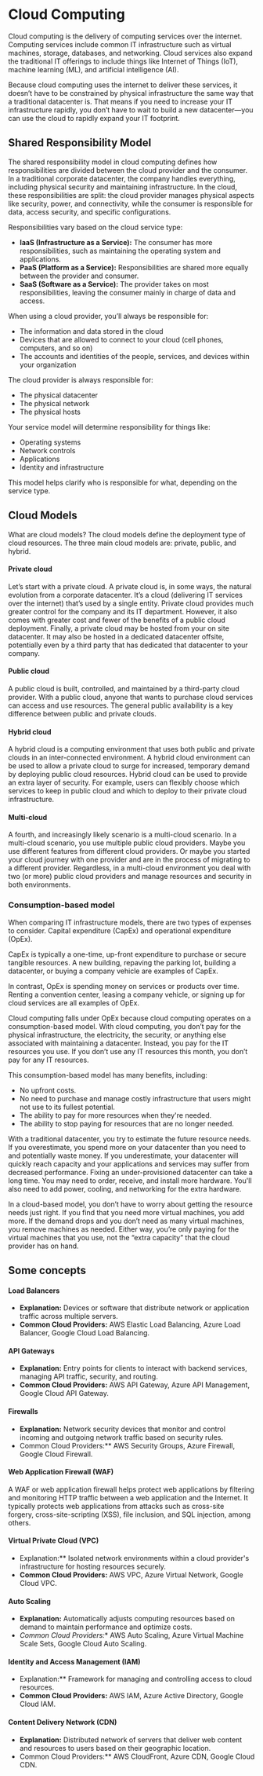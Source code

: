 # Cloud Computing

Cloud computing is the delivery of computing services over the internet. Computing services include common IT infrastructure such as virtual machines, storage, databases, and networking. Cloud services also expand the traditional IT offerings to include things like Internet of Things (IoT), machine learning (ML), and artificial intelligence (AI).

Because cloud computing uses the internet to deliver these services, it doesn’t have to be constrained by physical infrastructure the same way that a traditional datacenter is. That means if you need to increase your IT infrastructure rapidly, you don’t have to wait to build a new datacenter—you can use the cloud to rapidly expand your IT footprint.


## Shared Responsibility Model

The shared responsibility model in cloud computing defines how responsibilities are divided between the cloud provider and the consumer. In a traditional corporate datacenter, the company handles everything, including physical security and maintaining infrastructure. In the cloud, these responsibilities are split: the cloud provider manages physical aspects like security, power, and connectivity, while the consumer is responsible for data, access security, and specific configurations.

Responsibilities vary based on the cloud service type:
- **IaaS (Infrastructure as a Service):** The consumer has more responsibilities, such as maintaining the operating system and applications.
- **PaaS (Platform as a Service):** Responsibilities are shared more equally between the provider and consumer.
- **SaaS (Software as a Service):** The provider takes on most responsibilities, leaving the consumer mainly in charge of data and access.

When using a cloud provider, you’ll always be responsible for:
- The information and data stored in the cloud
- Devices that are allowed to connect to your cloud (cell phones, computers, and so on)
- The accounts and identities of the people, services, and devices within your organization

The cloud provider is always responsible for:
- The physical datacenter
- The physical network
- The physical hosts

Your service model will determine responsibility for things like:
- Operating systems
- Network controls
- Applications
- Identity and infrastructure

This model helps clarify who is responsible for what, depending on the service type.


## Cloud Models

What are cloud models? The cloud models define the deployment type of cloud resources. The three main cloud models are: private, public, and hybrid.

#### Private cloud

Let’s start with a private cloud. A private cloud is, in some ways, the natural evolution from a corporate datacenter. It’s a cloud (delivering IT services over the internet) that’s used by a single entity. Private cloud provides much greater control for the company and its IT department. However, it also comes with greater cost and fewer of the benefits of a public cloud deployment. Finally, a private cloud may be hosted from your on site datacenter. It may also be hosted in a dedicated datacenter offsite, potentially even by a third party that has dedicated that datacenter to your company.

#### Public cloud

A public cloud is built, controlled, and maintained by a third-party cloud provider. With a public cloud, anyone that wants to purchase cloud services can access and use resources. The general public availability is a key difference between public and private clouds.

#### Hybrid cloud

A hybrid cloud is a computing environment that uses both public and private clouds in an inter-connected environment. A hybrid cloud environment can be used to allow a private cloud to surge for increased, temporary demand by deploying public cloud resources. Hybrid cloud can be used to provide an extra layer of security. For example, users can flexibly choose which services to keep in public cloud and which to deploy to their private cloud infrastructure.

#### Multi-cloud

A fourth, and increasingly likely scenario is a multi-cloud scenario. In a multi-cloud scenario, you use multiple public cloud providers. Maybe you use different features from different cloud providers. Or maybe you started your cloud journey with one provider and are in the process of migrating to a different provider. Regardless, in a multi-cloud environment you deal with two (or more) public cloud providers and manage resources and security in both environments.


### Consumption-based model

When comparing IT infrastructure models, there are two types of expenses to consider. Capital expenditure (CapEx) and operational expenditure (OpEx).

CapEx is typically a one-time, up-front expenditure to purchase or secure tangible resources. A new building, repaving the parking lot, building a datacenter, or buying a company vehicle are examples of CapEx.

In contrast, OpEx is spending money on services or products over time. Renting a convention center, leasing a company vehicle, or signing up for cloud services are all examples of OpEx.

Cloud computing falls under OpEx because cloud computing operates on a consumption-based model. With cloud computing, you don’t pay for the physical infrastructure, the electricity, the security, or anything else associated with maintaining a datacenter. Instead, you pay for the IT resources you use. If you don’t use any IT resources this month, you don’t pay for any IT resources.

This consumption-based model has many benefits, including:
- No upfront costs.
- No need to purchase and manage costly infrastructure that users might not use to its fullest potential.
- The ability to pay for more resources when they're needed.
- The ability to stop paying for resources that are no longer needed.

With a traditional datacenter, you try to estimate the future resource needs. If you overestimate, you spend more on your datacenter than you need to and potentially waste money. If you underestimate, your datacenter will quickly reach capacity and your applications and services may suffer from decreased performance. Fixing an under-provisioned datacenter can take a long time. You may need to order, receive, and install more hardware. You'll also need to add power, cooling, and networking for the extra hardware.

In a cloud-based model, you don’t have to worry about getting the resource needs just right. If you find that you need more virtual machines, you add more. If the demand drops and you don’t need as many virtual machines, you remove machines as needed. Either way, you’re only paying for the virtual machines that you use, not the “extra capacity” that the cloud provider has on hand.


## Some concepts

#### Load Balancers
- **Explanation:** Devices or software that distribute network or application traffic across multiple servers.
- **Common Cloud Providers:** AWS Elastic Load Balancing, Azure Load Balancer, Google Cloud Load Balancing.

#### API Gateways
- **Explanation:** Entry points for clients to interact with backend services, managing API traffic, security, and routing.
- **Common Cloud Providers:** AWS API Gateway, Azure API Management, Google Cloud API Gateway.

#### Firewalls
- **Explanation:** Network security devices that monitor and control incoming and outgoing network traffic based on security rules.
- Common Cloud Providers:** AWS Security Groups, Azure Firewall, Google Cloud Firewall.

#### Web Application Firewall (WAF)
A WAF or web application firewall helps protect web applications by filtering and monitoring HTTP traffic between a web application and the Internet. It typically protects web applications from attacks such as cross-site forgery, cross-site-scripting (XSS), file inclusion, and SQL injection, among others.

#### Virtual Private Cloud (VPC)
- Explanation:** Isolated network environments within a cloud provider's infrastructure for hosting resources securely.
- **Common Cloud Providers:** AWS VPC, Azure Virtual Network, Google Cloud VPC.

#### Auto Scaling
- **Explanation:** Automatically adjusts computing resources based on demand to maintain performance and optimize costs.
- *Common Cloud Providers:** AWS Auto Scaling, Azure Virtual Machine Scale Sets, Google Cloud Auto Scaling.

#### Identity and Access Management (IAM)
- Explanation:** Framework for managing and controlling access to cloud resources.
- **Common Cloud Providers:** AWS IAM, Azure Active Directory, Google Cloud IAM.

#### Content Delivery Network (CDN)
- **Explanation:** Distributed network of servers that deliver web content and resources to users based on their geographic location.
- Common Cloud Providers:** AWS CloudFront, Azure CDN, Google Cloud CDN.